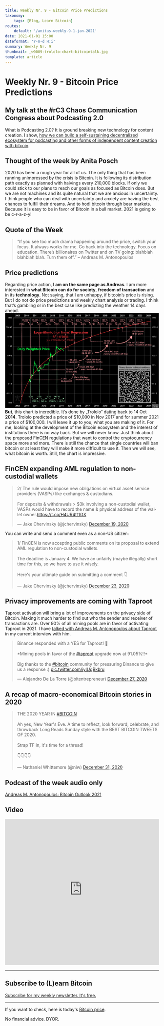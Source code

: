 ```yaml
---
title: Weekly Nr. 9 - Bitcoin Price Predictions
taxonomy:
    tags: [Blog, Learn Bitcoin]
routes:
    default: '/anitas-weekly-9-1-jan-2021'
date: 2021-01-01 15:00
dateformat: 'Y-m-d H:i'
summary: Weekly Nr. 9
thumbnail: _w0009-trololo-chart-bitcointalk.jpg
template: article
---
```


# Weekly Nr. 9 - Bitcoin Price Predictions

## My talk at the #rC3 Chaos Communication Congress about Podcasting 2.0
What is Podcasting 2.0? It is ground breaking new technology for content creation. I show, <a href="https://anitaposch.com/podcasting-2-0-how-to-earn-bitcoin-with-content-creation/">how we can build a self-sustaining decentralized ecosystem for podcasting and other forms of independent content creation with bitcoin</a>.

## Thought of the week by Anita Posch
2020 has been a rough year for all of us. The only thing that has been running unimpressed by the crisis is Bitcoin. It is following its distribution path exactly as planned with halvings every 210,000 blocks. If only we could stick to our plans to reach our goals as focused as Bitcoin does. But we are not machines and its quite natural that we are anxious in uncertainty. I think people who can deal with uncertainty and anxiety are having the best chances to fulfill their dreams. And to hodl bitcoin through bear markets. Because it is easy to be in favor of Bitcoin in a bull market. 2021 is going to be c-r-a-z-y!

## Quote of the Week
<blockquote>“If you see too much drama happening around the price, switch your focus. It always works for me. Go back into the technology. Focus on education. There’s billionaires on Twitter and on TV going: blahblah blahblah blah. Turn them off.” – Andreas M. Antonopoulos</blockquote>

## Price predictions
Regarding price action, <strong>I am on the same page as Andreas</strong>. I am more interested in <strong>what Bitcoin can do for society</strong>, <strong>freedom of transaction</strong> and in its <strong>technology</strong>. Not saying, that I am unhappy, if bitcoin‘s price is rising. But I do not do price predictions and weekly chart analysis or trading. I think that‘s gambling or in the best case like predicting the weather 14 days ahead.
![Trololo chart](_w0009-trololo-chart-bitcointalk.jpg)  
<strong>But</strong>, this chart is incredible. It‘s done by „Trololo“ dating back to 14 Oct <strong>2014</strong>. Trololo predicted a price of $10,000 in Nov 2017 and for summer 2021 a price of $100,000. I will leave it up to you, what you are making of it. For me, looking at the development of the Bitcoin ecosystem and the interest of institutions there is no way back. But we will never know. Just think about the proposed FinCEN regulations that want to control the cryptocurrency space more and more. There is still the chance that single countries will ban bitcoin or at least they will make it more difficult to use it. Then we will see, what bitcoin is worth. Still, the chart is impressive.

## FinCEN expanding AML regulation to non-custodial wallets
<blockquote class="twitter-tweet"><p lang="en" dir="ltr">2/ The rule would impose new obligations on virtual asset service providers (VASPs) like exchanges &amp; custodians.<br><br>For deposits &amp; withdrawals &gt; $3k involving a non-custodial wallet, VASPs would have to record the name &amp; physical address of the wallet owner.<a href="https://t.co/H4UR4t11GX">https://t.co/H4UR4t11GX</a></p>&mdash; Jake Chervinsky (@jchervinsky) <a href="https://twitter.com/jchervinsky/status/1340135041746300932?ref_src=twsrc%5Etfw">December 19, 2020</a></blockquote> <script async src="https://platform.twitter.com/widgets.js" charset="utf-8"></script> 
You can write and send a comment even as a non-US citizen:
<div class="white-box"><blockquote class="twitter-tweet"><p lang="en" dir="ltr">1/ FinCEN is now accepting public comments on its proposal to extend AML regulation to non-custodial wallets.<br><br>The deadline is January 4. We have an unfairly (maybe illegally) short time for this, so we have to use it wisely.<br><br>Here&#39;s your ultimate guide on submitting a comment 👇</p>&mdash; Jake Chervinsky (@jchervinsky) <a href="https://twitter.com/jchervinsky/status/1341847200209530883?ref_src=twsrc%5Etfw">December 23, 2020</a></blockquote> <script async src="https://platform.twitter.com/widgets.js" charset="utf-8"></script> </div>

## Privacy improvements are coming with Taproot
Taproot activation will bring a lot of improvements on the privacy side of Bitcoin. Making it much harder to find out who the sender and receiver of transactions are. Over 90% of all mining pools are in favor of activating Taproot in 2021. I have <a href="https://bitcoinundco.com/en/andreas-antonopoulos-outlook-2021/" target="_blank" rel="noopener">talked with Andreas M. Antonopoulos about Taproot</a> in my current interview with him.
<div class="white-box"><blockquote class="twitter-tweet"><p lang="en" dir="ltr">Binance responded with a YES for Taproot! 🎊<br><br>*Mining pools in favor of the <a href="https://twitter.com/hashtag/taproot?src=hash&amp;ref_src=twsrc%5Etfw">#taproot</a> upgrade now at 91.05%!!* <br><br>Big thanks to the <a href="https://twitter.com/hashtag/bitcoin?src=hash&amp;ref_src=twsrc%5Etfw">#bitcoin</a> community for pressuring Binance to give us a response :) <a href="https://t.co/iyIUgBkbru">pic.twitter.com/iyIUgBkbru</a></p>&mdash; Alejandro De La Torre (@bitentrepreneur) <a href="https://twitter.com/bitentrepreneur/status/1343142666536681472?ref_src=twsrc%5Etfw">December 27, 2020</a></blockquote> <script async src="https://platform.twitter.com/widgets.js" charset="utf-8"></script> </div>

## A recap of macro-economical Bitcoin stories in 2020
<div class="white-box"><blockquote class="twitter-tweet"><p lang="en" dir="ltr">THE 2020 YEAR IN <a href="https://twitter.com/hashtag/BITCOIN?src=hash&amp;ref_src=twsrc%5Etfw">#BITCOIN</a> <br><br>Ah yes, New Year&#39;s Eve. A time to reflect, look forward, celebrate, and throwback Long Reads Sunday style with the BEST BITCOIN TWEETS OF 2020. <br><br>Strap TF in, it&#39;s time for a thread!<br><br>👇👇👇👇</p>&mdash; Nathaniel Whittemore (@nlw) <a href="https://twitter.com/nlw/status/1344683439296016384?ref_src=twsrc%5Etfw">December 31, 2020</a></blockquote> <script async src="https://platform.twitter.com/widgets.js" charset="utf-8"></script> </div>

## Podcast of the week audio only
<a href="https://bitcoinundco.com/en/andreas-antonopoulos-outlook-2021/" target="_blank" rel="noopener noreferrer">Andreas M. Antonopoulos: Bitcoin Outlook 2021</a>

## Video
<iframe width="100%" height="476" src="https://www.youtube-nocookie.com/embed/r7Mn07CIJVk" frameborder="0" allow="accelerometer; autoplay; clipboard-write; encrypted-media; gyroscope; picture-in-picture" allowfullscreen></iframe>

---
## Subscribe to (L)earn Bitcoin

[Subscribe for my weekly newsletter. It's free.](https://anita.link/weekly)

---

If you want to check, here is today's [Bitcoin price](https://www.coingecko.com/en/coins/bitcoin).

No financial advice. DYOR.